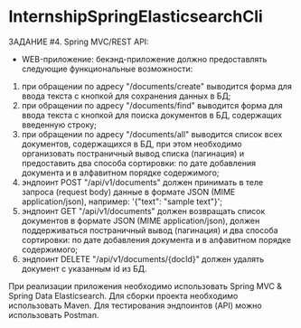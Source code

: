 # InternshipSpringElasticsearchCli
ЗАДАНИЕ #4. Spring MVC/REST API:
- WEB-приложение: бекэнд-приложение должно предоставлять следующие функциональные возможности:
1) при обращении по адресу "/documents/create" выводится форма для ввода текста с кнопкой для сохранения данных в БД;
2) при обращении по адресу "/documents/find" выводится форма для ввода текста с кнопкой для поиска документов в БД, содержащих введенную строку;
3) при обращении по адресу "/documents/all" выводится список всех документов, содержащихся в БД, при этом необходимо организовать постраничный вывод списка (пагинация) и предоставить два способа сортировки: по дате добавления документа и в алфавитном порядке содержимого;
4) эндпоинт POST "/api/v1/documents" должен принимать в теле запроса (request body) данные в формате JSON (MIME application/json), например: '{"text": "sample text"}';
5) эндпоинт GET "/api/v1/documents" должен возвращать список документов в формате JSON (MIME application/json), должен поддерживаться постраничный вывод (пагинация) и два способа сортировки: по дате добавления документа и в алфавитном порядке содержимого;
6) эндпоинт DELETE "/api/v1/documents/{docId}" должен удалять документ с указанным id из БД.


При реализации приложения необходимо использовать Spring MVC & Spring Data Elasticsearch. Для сборки проекта необходимо использовать Maven. Для тестирования эндпоинтов (API) можно использовать Postman.